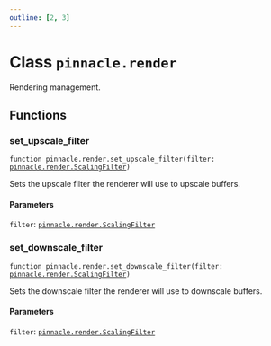 ```yaml
---
outline: [2, 3]
---
```


# Class `pinnacle.render`


Rendering management.




## Functions

### <Badge type="function" text="function" /> set_upscale_filter

<div class="language-lua"><pre><code>function pinnacle.render.set_upscale_filter(filter: <a href="/lua-reference/enums/pinnacle.render.ScalingFilter">pinnacle.render.ScalingFilter</a>)</code></pre></div>

Sets the upscale filter the renderer will use to upscale buffers.


#### Parameters

`filter`: <code><a href="/lua-reference/enums/pinnacle.render.ScalingFilter">pinnacle.render.ScalingFilter</a></code>






### <Badge type="function" text="function" /> set_downscale_filter

<div class="language-lua"><pre><code>function pinnacle.render.set_downscale_filter(filter: <a href="/lua-reference/enums/pinnacle.render.ScalingFilter">pinnacle.render.ScalingFilter</a>)</code></pre></div>

Sets the downscale filter the renderer will use to downscale buffers.


#### Parameters

`filter`: <code><a href="/lua-reference/enums/pinnacle.render.ScalingFilter">pinnacle.render.ScalingFilter</a></code>





